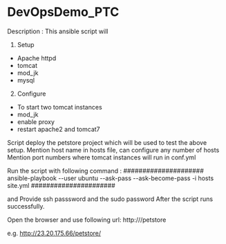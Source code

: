 # DevOpsDemo_PTC
Description :
This ansible script will 
1. Setup
 - Apache httpd
 - tomcat
 - mod_jk
 - mysql 

2. Configure
  - To start two tomcat instances
  - mod_jk 
  - enable proxy
  - restart apache2 and tomcat7

Script deploy the petstore project which will be used to test the above setup.
Mention host name in hosts file, can configure any number of hosts
Mention port numbers where tomcat instances will run in conf.yml

Run the script with following command :
#####################
ansible-playbook --user ubuntu --ask-pass --ask-become-pass -i hosts site.yml
######################

and
Provide ssh passsword and the sudo password
After the script runs successfully.

Open the browser and use following url:
http://<hostname>/petstore

e.g. http://23.20.175.66/petstore/